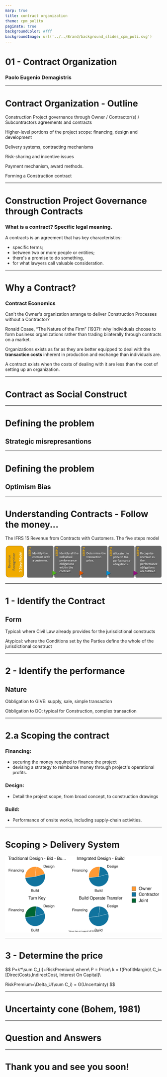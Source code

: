 ```yaml
---
marp: true
title: contract organization
theme: cpm_polito
paginate: true
backgroundColor: #fff
backgroundImage: url('../../Brand/background_slides_cpm_poli.svg')
---
```


# 01 - Contract Organization

### Paolo Eugenio Demagistris

---

# Contract Organization - Outline

Construction Project governance through Owner / Contractor(s) / Subcontractors agreements and contracts

Higher-level portions of the project scope: financing, design and development

Delivery systems, contracting mechanisms

Risk-sharing and incentive issues

Payment mechanism, award methods. 

Forming a Construction contract

---

# Construction Project Governance through Contracts

### What is a contract? Specific legal meaning.

A contracts is an agreement that has key characteristics:
* specific terms;
* between two or more people or entities;
* there's a promise to do something, 
* for what lawyers call valuable consideration.

---

# Why a Contract?

### Contract Economics

Can't the Owner's organization arrange to deliver Construction Processes without a Contractor?

Ronald Coase, “The Nature of the Firm” (1937): why individuals choose to form business organizations rather than trading bilaterally through contracts on a market.

Organizations exists as far as they are better equipped to deal with the **transaction costs** inherent in production and exchange than individuals are.

A contract exists when the costs of dealing with it are less than the cost of setting up an organization.

---

# Contract as Social Construct

---

# Defining the problem

## Strategic misrepresantions

---

# Defining the problem

## Optimism Bias

---

# Understanding Contracts - Follow the money...

The IFRS 15 Revenue from Contracts with Customers. The five steps model

![](../img/m-01-01.png)

---

# 1 - Identify the Contract

## Form

Typical: where Civil Law already provides for the jurisdictional constructs

Atypical: where the Conditions set by the Parties define the whole of the jurisdictional construct

---

# 2 - Identify the performance

## Nature

Obbligation to GIVE: supply, sale, simple transaction

Obbligation to DO: typical for Construction, complex transaction

---

# 2.a Scoping the contract

### Financing: 

* securing the money required to finance the project
* devising a strategy to reimburse money through project's operational profits.
  
### Design:

* Detail the project scope, from broad concept, to construction drawings 

### Build:

* Performance of onsite works, including supply-chain activities.

---

# Scoping > Delivery System

![](../img/m-01-02.drawio.svg)

---

# 3 - Determine the price

$$
P=k*\sum C_{i}+RiskPremium\\
where\\
P = Price\\
k = f(ProfitMargin)\\
C_i=[DirectCosts,IndirectCost, Interest On Capital]\\

RiskPremium=\Delta_U(\sum C_i) = G(Uncertainty)
$$

---

# Uncertainty cone (Bohem, 1981)



---

# Question and Answers

---

# Thank you and see you soon!

